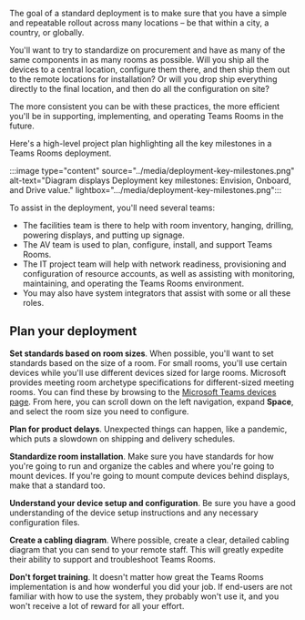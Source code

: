 The goal of a standard deployment is to make sure that you have a simple and repeatable rollout across many locations – be that within a city, a country, or globally.

You'll want to try to standardize on procurement and have as many of the same components in as many rooms as possible. Will you ship all the devices to a central location, configure them there, and then ship them out to the remote locations for installation? Or will you drop ship everything directly to the final location, and then do all the configuration on site?

The more consistent you can be with these practices, the more efficient you'll be in supporting, implementing, and operating Teams Rooms in the future.

Here's a high-level project plan highlighting all the key milestones in a Teams Rooms deployment.

:::image type="content" source="../media/deployment-key-milestones.png" alt-text="Diagram displays Deployment key milestones: Envision, Onboard, and Drive value." lightbox=".../media/deployment-key-milestones.png":::

To assist in the deployment, you'll need several teams:

- The facilities team is there to help with room inventory, hanging, drilling, powering displays, and putting up signage.
- The AV team is used to plan, configure, install, and support Teams Rooms.
- The IT project team will help with network readiness, provisioning and configuration of resource accounts, as well as assisting with monitoring, maintaining, and operating the Teams Rooms environment.
- You may also have system integrators that assist with some or all these roles.

## Plan your deployment

**Set standards based on room sizes**. When possible, you'll want to set standards based on the size of a room. For small rooms, you'll use certain devices while you'll use different devices sized for large rooms. Microsoft provides meeting room archetype specifications for different-sized meeting rooms. You can find these by browsing to the [Microsoft Teams devices page](https://www.microsoft.com/microsoft-365/microsoft-teams/across-devices/devices/category?devicetype=20?azure-portal=true). From here, you can scroll down on the left navigation, expand **Space**, and select the room size you need to configure.

**Plan for product delays**. Unexpected things can happen, like a pandemic, which puts a slowdown on shipping and delivery schedules.

**Standardize room installation**. Make sure you have standards for how you're going to run and organize the cables and where you're going to mount devices. If you're going to mount compute devices behind displays, make that a standard too.

**Understand your device setup and configuration**. Be sure you have a good understanding of the device setup instructions and any necessary configuration files.

**Create a cabling diagram**. Where possible, create a clear, detailed cabling diagram that you can send to your remote staff. This will greatly expedite their ability to support and troubleshoot Teams Rooms.

**Don't forget training**. It doesn't matter how great the Teams Rooms implementation is and how wonderful you did your job. If end-users are not familiar with how to use the system, they probably won't use it, and you won't receive a lot of reward for all your effort.
